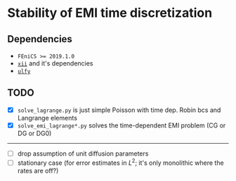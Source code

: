 # Stability of EMI time discretization

## Dependencies
- `FEniCS >= 2019.1.0`
- [`xii`](https://github.com/MiroK/fenics_ii) and it's dependencies
- [`ulfy`](https://github.com/MiroK/ulfy)

## TODO
- [x] `solve_lagrange.py` is just simple Poisson with time dep. Robin bcs and Langrange elements
- [x] `solve_emi_lagrange*.py` solves the time-dependent EMI problem (CG or DG or DG0)
----------------------------------------------------------------------
- [ ] drop assumption of unit diffusion parameters
- [ ] stationary case (for error estimates in $L^2$; it's only monolithic where the rates are off?)